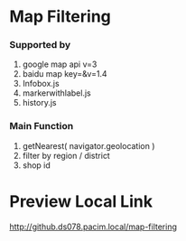 # Map Filtering

### Supported by

1. google map api v=3
2. baidu map key=&v=1.4
3. Infobox.js
4. markerwithlabel.js
5. history.js
 
### Main Function

1. getNearest( navigator.geolocation )
2. filter by region / district
3. shop id

# Preview Local Link
<http://github.ds078.pacim.local/map-filtering>
